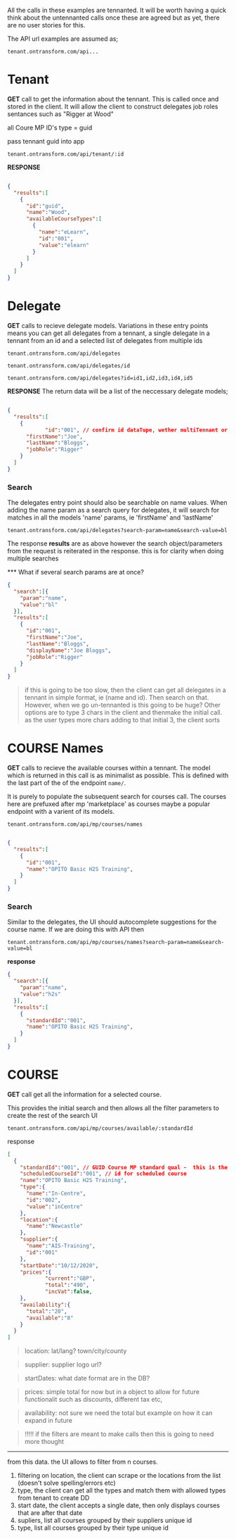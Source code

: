All the calls in these examples are tennanted. It will be worth having a quick think about the untennanted calls once these are agreed but as yet, there are no user stories for this.

The API url examples are assumed as;

```
tenant.ontransform.com/api...
```
# Tenant

**GET** call to get the information about the tennant. This is called once and stored in the client. It will allow the client to construct delegates job roles sentances such as "Rigger at Wood"

all Coure MP ID's type = guid

pass tennant guid into app

```
tenant.ontransform.com/api/tenant/:id
```

**RESPONSE**

```json 

{
  "results":[
    {
      "id":"guid",
      "name":"Wood",
      "availableCourseTypes":[
        {
          "name":"eLearn",
          "id":"001",
          "value":"elearn"
        }
      ]
    }
  ]
}
```

# Delegate

**GET** calls to recieve delegate models. Variations in these entry points means you can get all delegates from a tennant, a single delegate in a tennant from an id and a selected list of delegates from multiple ids

```
tenant.ontransform.com/api/delegates

tenant.ontransform.com/api/delegates/id 

tenant.ontransform.com/api/delegates?id=id1,id2,id3,id4,id5

```
**RESPONSE** The return data will be a list of the neccessary delegate models;

```json 

{
  "results":[
    {
			"id":"001", // confirm id dataTupe, wether multiTennant or courseMP 
      "firstName":"Joe",
      "lastName":"Bloggs",
      "jobRole":"Rigger"
    }
  ]
}

```
### Search

The delegates entry point should also be searchable on name values. When adding the name param as a search query for delegates, it will search for matches in all the models 'name' params, ie 'firstName' and 'lastName'

```
tenant.ontransform.com/api/delegates?search-param=name&search-value=bl
```
The response **results** are as above however the search object/parameters from the request is reiterated in the response. this is for clarity when doing multiple searches

*** What if several search params are at once?

```JSON
{
  "search":[{
    "param":"name",
    "value":"bl"
  }],
  "results":[
    {
      "id":"001",
      "firstName":"Joe",
      "lastName":"Bloggs",
      "displayName":"Joe Bloggs",
      "jobRole":"Rigger"
    }
  ]
}
```
>if this is going to be too slow, then the client can get all delegates in a tennant in simple format, ie (name and id). Then search on that. However, when we go un-tennanted is this going to be huge? Other options are to type 3 chars in the client and thenmake the initial call. as the user types more chars adding to that initial 3, the client sorts


# COURSE Names


**GET** calls to recieve the available courses within a tennant. The model which is returned in this call is as minimalist as possible. This is defined with the last part of the of the endpoint `name/`. 

It is purely to populate the subsequent search for courses call. 
The courses here are prefuxed after mp 'marketplace' as courses maybe a popular endpoint with a varient of its models.



```
tenant.ontransform.com/api/mp/courses/names
```

```json 

{
  "results":[
    {
      "id":"001",
      "name":"OPITO Basic H2S Training",
    }
  ]
}
```
### Search

Similar to the delegates, the UI should autocomplete suggestions for the course name. If we are doing this with API then

```
tenant.ontransform.com/api/mp/courses/names?search-param=name&search-value=bl
```
**response** 

```JSON
{
  "search":[{
    "param":"name",
    "value":"h2s"
  }],
  "results":[
    {
      "standardId":"001",
      "name":"OPITO Basic H2S Training",
    }
  ]
}
```

# COURSE 


**GET** call get all the information for a selected course.

This provides the initial search and then allows all the filter parameters to create the rest of the search UI


```
tenant.ontransform.com/api/mp/courses/available/:standardId
```
response
```json
[
  {
    "standardId":"001", // GUID Course MP standard qual -  this is the id we searched for
    "scheduledCourseId":"001", // id for scheduled course
    "name":"OPITO Basic H2S Training",
    "type":{
      "name":"In-Centre",
      "id":"002",
      "value":"inCentre"
    },
    "location":{
      "name":"Newcastle"
    },
    "supplier":{
      "name":"AIS-Training",
      "id":"001"
    },
    "startDate":"10/12/2020",
    "prices":{
			"current":"GBP",
			"total":"490",
			"incVat":false,
    },
    "availability":{
      "total":"20",
      "available":"8"
    }
  }
]
```
>location: lat/lang? town/city/county

>supplier: supplier logo url?

>startDates: what date format are in the DB?

>prices: simple total for now but in a object to allow for future functionalit such as discounts, different tax etc,

>availability: not sure we need the total but example on how it can expand in future

> !!!!! if the filters are meant to make calls then this is going to need more thought

----------
from this data. the UI allows to filter from n courses.

1. filtering on location, the client can scrape or the locations from the list (doesn't solve spelling/errors etc)
2. type, the client can get all the types and match them with allowed types from tenant to create DD
3. start date, the client accepts a single date, then only displays courses that are after that date
4. supliers, list all courses grouped by their suppliers unique id
5. type, list all courses grouped by their type unique id
